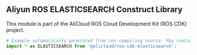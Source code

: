 ## Aliyun ROS ELASTICSEARCH Construct Library

This module is part of the AliCloud ROS Cloud Development Kit (ROS CDK) project.

```python
# Example automatically generated from non-compiling source. May contain errors.
import * as ELASTICSEARCH from '@alicloud/ros-cdk-elasticsearch';
```
